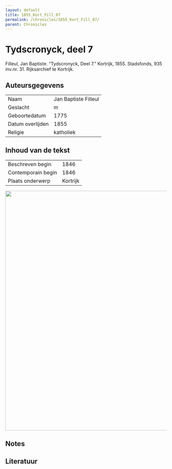 ```yaml
---
layout: default
title: 1855_Kort_Fill_07
permalink: /chronicles/1855_Kort_Fill_07/
parent: Chronicles
--- 
```



# Tydscronyck, deel 7 

Filleul, Jan Baptiste. “Tydscronyck, Deel 7.” Kortrijk, 1855. Stadsfonds, 935 inv.nr. 31. Rijksarchief te Kortrijk. 

## Auteursgegevens 

| | | 
| --------------- | --------------- | 
| Naam | Jan Baptiste Filleul | 
| Geslacht | m | 
| Geboortedatum | 1775 | 
| Datum overlijden | 1855 | 
| Religie | katholiek | 

## Inhoud van de tekst 

| | | 
| --------------- | --------------- | 
| Beschreven begin | 1846 | 
| Contemporain begin | 1846 | 
| Plaats onderwerp | Kortrijk | 

[<img src="..\..\barplots_chronicles\1855_Kort_Fill_07.jpg" width="750"/>](..\..\barplots_chronicles\1855_Kort_Fill_07.jpg) 

## Notes 

## Literatuur 

